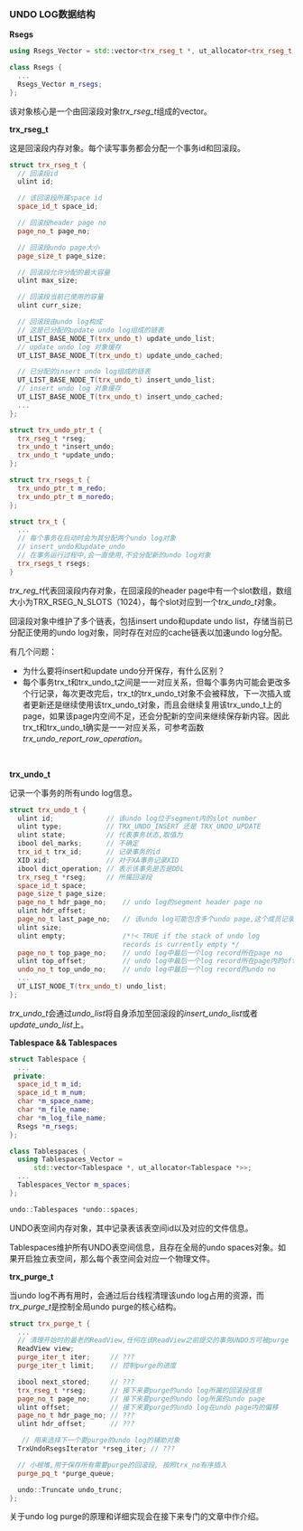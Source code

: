 ### UNDO LOG数据结构

**Rsegs**

```c++
using Rsegs_Vector = std::vector<trx_rseg_t *, ut_allocator<trx_rseg_t *>>;

class Rsegs {
  ...
  Rsegs_Vector m_rsegs;
};
```

‌该对象核心是一个由回滚段对象*trx_rseg_t*组成的vector。

‌**trx_rseg_t**‌

这是回滚段内存对象。每个读写事务都会分配一个事务id和回滚段。

```c++
struct trx_rseg_t {
  // 回滚段id
  ulint id;

  // 该回滚段所属space id
  space_id_t space_id;

  // 回滚段header page no
  page_no_t page_no;

  // 回滚段undo page大小
  page_size_t page_size;

  // 回滚段允许分配的最大容量
  ulint max_size;

  // 回滚段当前已使用的容量
  ulint curr_size;

  // 回滚段由undo log构成
  // 这是已分配的update undo log组成的链表
  UT_LIST_BASE_NODE_T(trx_undo_t) update_undo_list;
  // update undo log 对象缓存
  UT_LIST_BASE_NODE_T(trx_undo_t) update_undo_cached;

  // 已分配的insert undo log组成的链表
  UT_LIST_BASE_NODE_T(trx_undo_t) insert_undo_list;
  // insert undo log 对象缓存
  UT_LIST_BASE_NODE_T(trx_undo_t) insert_undo_cached;
  ...
};

struct trx_undo_ptr_t {
  trx_rseg_t *rseg;
  trx_undo_t *insert_undo;
  trx_undo_t *update_undo;
};

struct trx_rsegs_t {
  trx_undo_ptr_t m_redo;
  trx_undo_ptr_t m_noredo;
};

struct trx_t {
  ...
  // 每个事务在启动时会为其分配两个undo log对象
  // insert_undo和update_undo
  // 在事务运行过程中,会一直使用,不会分配新的undo log对象
  trx_rsegs_t rsegs;
}
```

‌*trx_reg_t*代表回滚段内存对象，在回滚段的header page中有一个slot数组，数组大小为TRX_RSEG_N_SLOTS（1024），每个slot对应到一个*trx_undo_t*对象。

‌回滚段对象中维护了多个链表，包括insert undo和update undo list，存储当前已分配正使用的undo log对象，同时存在对应的cache链表以加速undo log分配。‌

有几个问题：

- 为什么要将insert和update undo分开保存，有什么区别？
- 每个事务trx_t和trx_undo_t之间是一一对应关系，但每个事务内可能会更改多个行记录，每次更改完后，trx_t的trx_undo_t对象不会被释放，下一次插入或者更新还是继续使用该trx_undo_t对象，而且会继续复用该trx_undo_t上的page，如果该page内空间不足，还会分配新的空间来继续保存新内容。因此trx_t和trx_undo_t确实是一一对应关系，可参考函数*trx_undo_report_row_operation*。

‌

**trx_undo_t**

记录一个事务的所有undo log信息。

```c++
struct trx_undo_t {
  ulint id;             // 该undo log位于segment内的slot number
  ulint type;           // TRX_UNDO_INSERT 还是 TRX_UNDO_UPDATE
  ulint state;          // 代表事务状态,取值为
  ibool del_marks;      // 不确定
  trx_id_t trx_id;      // 记录事务的id
  XID xid;              // 对于XA事务记录XID
  ibool dict_operation; // 表示该事务是否是DDL
  trx_rseg_t *rseg;     // 所属回滚段 
  space_id_t space; 
  page_size_t page_size;
  page_no_t hdr_page_no;    // undo log的segment header page no
  ulint hdr_offset;       
  page_no_t last_page_no;   // 该undo log可能包含多个undo page,这个成员记录最后一个page no 
  ulint size;             
  ulint empty;              /*!< TRUE if the stack of undo log
                            records is currently empty */
  page_no_t top_page_no;    // undo log中最后一个log record所在page no
  ulint top_offset;         // undo log中最后一个log record所在page内的offset
  undo_no_t top_undo_no;    // undo log中最后一个log record的undo no
  ...
  UT_LIST_NODE_T(trx_undo_t) undo_list;
};
```

‌*trx_undo_t*会通过*undo_list*将自身添加至回滚段的*insert_undo_list*或者*update_undo_list*上。

‌**Tablespace && Tablespaces**

```c++
struct Tablespace {
  ...
 private:
  space_id_t m_id;
  space_id_t m_num;
  char *m_space_name;
  char *m_file_name;
  char *m_log_file_name;
  Rsegs *m_rsegs;
};

class Tablespaces {
  using Tablespaces_Vector =
      std::vector<Tablespace *, ut_allocator<Tablespace *>>;
  ...
  Tablespaces_Vector m_spaces;
};

undo::Tablespaces *undo::spaces;
```

‌UNDO表空间内存对象，其中记录表该表空间id以及对应的文件信息。

‌Tablespaces维护所有UNDO表空间信息，且存在全局的undo spaces对象。如果开启独立表空间，那么每个表空间会对应一个物理文件。

**trx_purge_t**

当undo log不再有用时，会通过后台线程清理该undo log占用的资源，而*trx_purge_t*是控制全局undo purge的核心结构。

```c++
struct trx_purge_t {
  ...
  // 清理开始时的最老的ReadView,任何在该ReadView之前提交的事务UNDO方可被purge
  ReadView view; 
  purge_iter_t iter;     // ???
  purge_iter_t limit;    // 控制purge的进度

  ibool next_stored;     // ???
  trx_rseg_t *rseg;      // 接下来要purge的undo log所属的回滚段信息
  page_no_t page_no;     // 接下来要purge的undo log所属的undo page
  ulint offset;          // 接下来要purge的undo log在undo page内的偏移
  page_no_t hdr_page_no; // ???
  ulint hdr_offset;      // ???

   // 用来选择下一个要purge的undo log的辅助对象
  TrxUndoRsegsIterator *rseg_iter; // ???

  // 小根堆,用于保存所有需要purge的回滚段, 按照trx_no有序插入
  purge_pq_t *purge_queue;

  undo::Truncate undo_trunc;
};
```

‌关于undo log purge的原理和详细实现会在接下来专门的文章中作介绍。